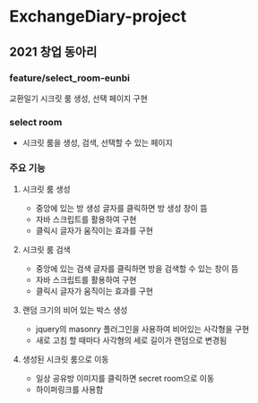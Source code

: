 # ExchangeDiary-project
## 2021 창업 동아리 

### feature/select_room-eunbi
교환일기 시크릿 룸 생성, 선택 페이지 구현 

### select room 
* 시크릿 룸을 생성, 검색, 선택할 수 있는 페이지 

### 주요 기능  
1. 시크릿 룸 생성 
    * 중앙에 있는 방 생성 글자를 클릭하면 방 생성 창이 뜸
    * 자바 스크립트를 활용하여 구현 
    * 클릭시 글자가 움직이는 효과를 구현

2. 시크릿 룸 검색
    * 중앙에 있는 검색 글자를 클릭하면 방을 검색할 수 있는 창이 뜸 
    * 자바 스크립트를 활용하여 구현 
    * 클릭시 글자가 움직이는 효과를 구현

3. 랜덤 크기의 비어 있는 박스 생성
    * jquery의 masonry 플러그인을 사용하여 비어있는 사각형을 구현
    * 새로 고침 할 때마다 사각형의 세로 길이가 랜덤으로 변경됨 

4. 생성된 시크릿 룸으로 이동 
    * 일상 공유방 이미지를 클릭하면 secret room으로 이동 
    * 하이퍼링크를 사용함 